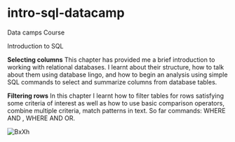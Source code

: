 # intro-sql-datacamp
Data camps Course

Introduction to SQL

</p><b>Selecting columns</b>
This chapter has provided me  a brief introduction to working with relational databases.
I learnt about their structure, how to talk about them using database lingo, and how to begin an analysis using simple SQL commands to select and summarize columns from database tables.

</p><b>Filtering rows</b>
In this chapter I learnt how to filter tables for rows satisfying some criteria of interest as well as how to use basic comparison operators, combine multiple criteria, match patterns in text.
So far commands: WHERE AND , WHERE AND OR.


![BxXh](https://me.me/i/and-that-is-how-you-write-a-sql-query-5eet-8d75b581346f47518092790782d534b3)
